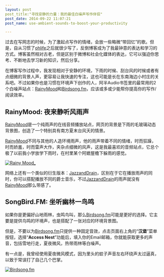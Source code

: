 ```yaml
---
layout: post
post_title:"寻找安静的力量：我的最佳白噪声写作伴侣"
post_date: 2014-09-22 11:07:21
post_name: use-ambient-sounds-to-boost-your-productivity

---
```


过去在写网志的时候，为了激起点写作的情绪，会放一些略微“带回忆”的歌。但是，自从习惯了[ohlife](http://www.banpie.info/remember-your-life-via-ohlife/)之后就很少写了，反倒博客成为了我最钟意的表达和学习的方式。博客虽然相对古老，但是区别于微博和社会化媒体的表达，它可以强迫你思考、不断地去学习新的知识，然后分享。

在博客写作过程中，我发现相对于安静的环境，下雨的时候、刮台风的时候或者有点细微的背景人声，更容易让我快速的专注，这也可能是长在东南海边小村庄的关系吧。不过如果你也是习惯在环境声下创作的人，阿半Audio书签里的最常用的2个白噪声站点：[RainyMood](http://www.rainymood.com/)和[Birdsong.fm](http://birdsong.fm/)，应该或多或少能帮你提高你的写作/阅读效率。

## RainyMood: 夜来静听风雨声

[RainyMood](http://www.rainymood.com/)是一个纯雨声的在线音频播放站点，网页的背景是下雨的毛玻璃动态背景图，创造了一个特别具有南方夏末台风天的情景。

[RainyMood](http://www.rainymood.com/)不同与其他的人造环境雨声，他的雨声带着不同的情绪，时而狂躁，时而娇羞，时而雷声大作，夹杂点细微的风声，这是我最喜欢的音频站点，它总个极了以前我小学放学下雨时，在村里某个阿嬷屋檐下躲雨的感觉。

[![Rainy Mood_](http://7arnhx.com1.z0.glb.clouddn.com/wp-content/uploads/2014/09/RainyMood__thumb.jpg "Rainy Mood_")](http://7arnhx.com1.z0.glb.clouddn.com/wp-content/uploads/2014/09/RainyMood_.jpg)

网络上还有一个类似的衍生版本：[JazzandDrain](http://jazzandrain.com/basic.html)，区别在于它在播放雨声的同时，你可以搭配播放不同的爵士音乐，不过[JazzandDrain](http://jazzandrain.com/basic.html)的雨声就没有[RainyMood](http://www.rainymood.com/)那么带感了。

## SongBird.FM: 坐听幽林一鸟鸣

如果你是更偏好山地雨林，虫鸣鸟叫，那么[Birdsong.fm](http://birdsong.fm/)可能是更好的选择。它主要是提供鸟鸣的环境声，也是搭配了一张对应的环境背景图。

但是，不要以为[Birdsong.fm](http://birdsong.fm/)只提供一种固定音效，点击页面右上角的“**汉堡**”菜单按钮，选择“**Access Nest**”功能后，填入你的Email邮箱，你就能获取更多的声音，包括雪地行走，夏夜微风，热带雨林等白噪声。

有一点是，我曾经使用夏夜微风模式，因为里头的蚊子声音左右环绕声太过逼真，以致于常误打了自己几个巴掌。

[![Birdsong.fm](http://7arnhx.com1.z0.glb.clouddn.com/wp-content/uploads/2014/09/Birdsong.fm_thumb.jpg "Birdsong.fm")](http://7arnhx.com1.z0.glb.clouddn.com/wp-content/uploads/2014/09/Birdsong.fm_.jpg)